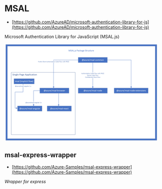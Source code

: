 # MSAL
* [https://github.com/AzureAD/microsoft-authentication-library-for-js](https://github.com/AzureAD/microsoft-authentication-library-for-js)

Microsoft Authentication Library for JavaScript (MSAL.js)

![an image](msal.png "Package Structure")

## msal-express-wrapper
* [https://github.com/Azure-Samples/msal-express-wrapper](https://github.com/Azure-Samples/msal-express-wrapper)

*Wrapper for express*
